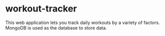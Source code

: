 # workout-tracker
This web application lets you track daily workouts by a variety of factors. MongoDB is used as the database to store data.
